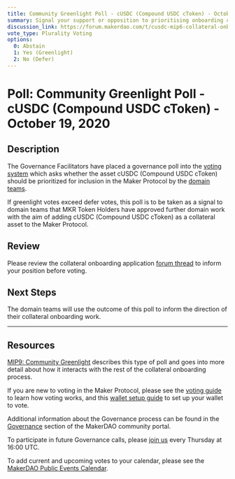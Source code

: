 ```yaml
---
title: Community Greenlight Poll - cUSDC (Compound USDC cToken) - October 19, 2020
summary: Signal your support or opposition to prioritising onboarding cUSDC (Compound USDC cToken).
discussion_link: https://forum.makerdao.com/t/cusdc-mip6-collateral-onboarding-application/4135
vote_type: Plurality Voting
options:
  0: Abstain
  1: Yes (Greenlight)
  2: No (Defer)
---
```


# Poll: Community Greenlight Poll - cUSDC (Compound USDC cToken) - October 19, 2020

## Description

The Governance Facilitators have placed a governance poll into the [voting system](https://vote.makerdao.com/polling) which asks whether the asset cUSDC (Compound USDC cToken) should be prioritized for inclusion in the Maker Protocol by the [domain teams](https://github.com/makerdao/mips/blob/Accepted/MIP7/mip7.md#mip7c2-the-current-domain-roles-list).

If greenlight votes exceed defer votes, this poll is to be taken as a signal to domain teams that MKR Token Holders have approved further domain work with the aim of adding cUSDC (Compound USDC cToken) as a collateral asset to the Maker Protocol.

## Review

Please review the collateral onboarding application [forum thread](https://forum.makerdao.com/t/cusdc-mip6-collateral-onboarding-application/4135) to inform your position before voting.

## Next Steps

The domain teams will use the outcome of this poll to inform the direction of their collateral onboarding work.

---

## Resources

[MIP9: Community Greenlight](https://github.com/makerdao/mips/blob/Accepted/MIP9/mip9.md) describes this type of poll and goes into more detail about how it interacts with the rest of the collateral onboarding process.

If you are new to voting in the Maker Protocol, please see the [voting guide](https://community-development.makerdao.com/en/learn/governance/how-voting-works/) to learn how voting works, and this [wallet setup guide](https://community-development.makerdao.com/en/learn/governance/voting-setup/) to set up your wallet to vote.

Additional information about the Governance process can be found in the [Governance](https://community-development.makerdao.com/en/learn/governance) section of the MakerDAO community portal.

To participate in future Governance calls, please [join us](https://github.com/makerdao/community/tree/master/governance/governance-and-risk-meetings) every Thursday at 16:00 UTC.

To add current and upcoming votes to your calendar, please see the [MakerDAO Public Events Calendar](https://calendar.google.com/calendar/embed?src=makerdao.com_3efhm2ghipksegl009ktniomdk%40group.calendar.google.com&ctz=America%2FLos_Angeles).
